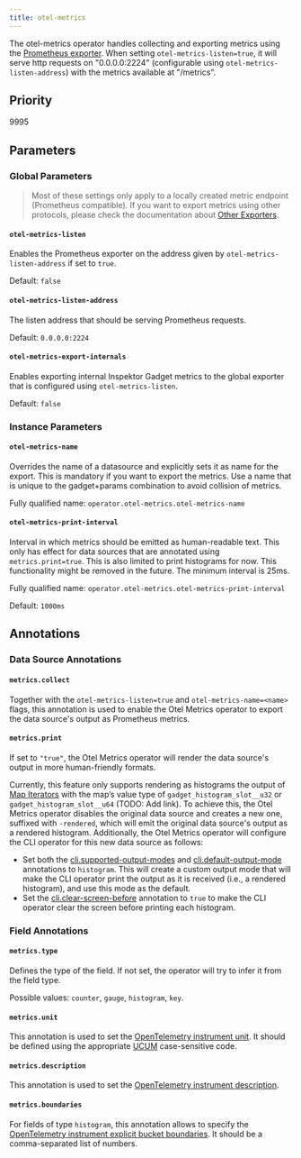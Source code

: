 ```yaml
---
title: otel-metrics
---
```


The otel-metrics operator handles collecting and exporting metrics using the
[Prometheus exporter](https://opentelemetry.io/docs/specs/otel/metrics/sdk_exporters/prometheus/). When setting
`otel-metrics-listen=true`, it will serve http requests on "0.0.0.0:2224" (configurable using
`otel-metrics-listen-address`) with the metrics available at "/metrics".

## Priority

9995

## Parameters

### Global Parameters

> Most of these settings only apply to a locally created metric endpoint (Prometheus compatible). If
> you want to export metrics using other protocols, please check the documentation about
> [Other Exporters](../../reference/export-metrics.mdx#other-exporters).

#### `otel-metrics-listen`

Enables the Prometheus exporter on the address given by `otel-metrics-listen-address` if set to `true`.

Default: `false`

#### `otel-metrics-listen-address`

The listen address that should be serving Prometheus requests.

Default: `0.0.0.0:2224`

#### `otel-metrics-export-internals`

Enables exporting internal Inspektor Gadget metrics to the global exporter that is
configured using `otel-metrics-listen`.

Default: `false`

### Instance Parameters

#### `otel-metrics-name`

Overrides the name of a datasource and explicitly sets it as name for the export. This is mandatory if you
want to export the metrics. Use a name that is unique to the gadget+params combination to avoid collision of metrics.

Fully qualified name: `operator.otel-metrics.otel-metrics-name`

#### `otel-metrics-print-interval`

Interval in which metrics should be emitted as human-readable text. This only has effect for data sources that are
annotated using `metrics.print=true`. This is also limited to print histograms for now. This functionality might be
removed in the future.
The minimum interval is 25ms.

Fully qualified name: `operator.otel-metrics.otel-metrics-print-interval`

Default: `1000ms`

## Annotations

### Data Source Annotations

#### `metrics.collect`

Together with the `otel-metrics-listen=true` and `otel-metrics-name=<name>`
flags, this annotation is used to enable the Otel Metrics operator to export the
data source's output as Prometheus metrics.

#### `metrics.print`

If set to `"true"`, the Otel Metrics operator will render the data source's
output in more human-friendly formats.

Currently, this feature only supports rendering as histograms the output of [Map
Iterators](../../gadget-devel/gadget-intro.md#map-iterators) with the map’s
value type of `gadget_histogram_slot__u32` or `gadget_histogram_slot__u64`
(TODO: Add link). To achieve this, the Otel Metrics operator disables the
original data source and creates a new one, suffixed with `-rendered`, which
will emit the original data source's output as a rendered histogram.
Additionally, the Otel Metrics operator will configure the CLI operator for this
new data source as follows:

- Set both the [cli.supported-output-modes](./cli.md#clisupported-output-modes)
  and [cli.default-output-mode](./cli.md#clidefault-output-mode) annotations to
  `histogram`. This will create a custom output mode that will make the CLI
  operator print the output as it is received (i.e., a rendered histogram), and
  use this mode as the default.
- Set the [cli.clear-screen-before](./cli.md#cliclear-screen-before) annotation
  to `true` to make the CLI operator clear the screen before printing each
  histogram.

### Field Annotations

#### `metrics.type`

Defines the type of the field. If not set, the operator will try to infer it
from the field type.

Possible values: `counter`, `gauge`, `histogram`, `key`.

#### `metrics.unit`

This annotation is used to set the [OpenTelemetry instrument
unit](https://pkg.go.dev/go.opentelemetry.io/otel/metric@v1.30.0#WithUnit). It
should be defined using the appropriate [UCUM](https://ucum.org) case-sensitive
code.

#### `metrics.description`

This annotation is used to set the [OpenTelemetry instrument
description](https://pkg.go.dev/go.opentelemetry.io/otel/metric@v1.30.0#WithDescription).

#### `metrics.boundaries`

For fields of type `histogram`, this annotation allows to specify the
[OpenTelemetry instrument explicit bucket
boundaries](https://pkg.go.dev/go.opentelemetry.io/otel/metric@v1.30.0#WithExplicitBucketBoundaries).
It should be a comma-separated list of numbers.
